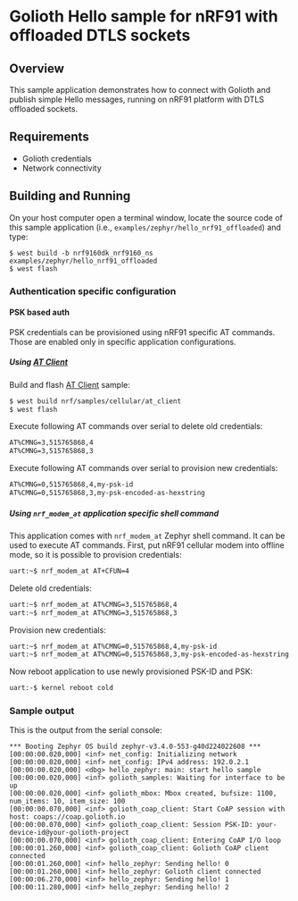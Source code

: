 # Golioth Hello sample for nRF91 with offloaded DTLS sockets

## Overview

This sample application demonstrates how to connect with Golioth and
publish simple Hello messages, running on nRF91 platform with DTLS
offloaded sockets.

## Requirements

* Golioth credentials
* Network connectivity

## Building and Running

On your host computer open a terminal window, locate the source code of
this sample application (i.e., `examples/zephyr/hello_nrf91_offloaded`) and type:

```console
$ west build -b nrf9160dk_nrf9160_ns examples/zephyr/hello_nrf91_offloaded
$ west flash
```

### Authentication specific configuration

#### PSK based auth

PSK credentials can be provisioned using nRF91 specific AT commands.
Those are enabled only in specific application configurations.

##### Using [AT Client](https://developer.nordicsemi.com/nRF_Connect_SDK/doc/2.6.0/nrf/samples/cellular/at_client/README.html)

Build and flash [AT
Client](https://developer.nordicsemi.com/nRF_Connect_SDK/doc/2.6.0/nrf/samples/cellular/at_client/README.html)
sample:

```sh
$ west build nrf/samples/cellular/at_client
$ west flash
```

Execute following AT commands over serial to delete old credentials:

``` sh
AT%CMNG=3,515765868,4
AT%CMNG=3,515765868,3
```

Execute following AT commands over serial to provision new credentials:

``` sh
AT%CMNG=0,515765868,4,my-psk-id
AT%CMNG=0,515765868,3,my-psk-encoded-as-hexstring
```

##### Using `nrf_modem_at` application specific shell command

This application comes with `nrf_modem_at` Zephyr shell command. It can
be used to execute AT commands. First, put nRF91 cellular modem into
offline mode, so it is possible to provision credentials:

``` sh
uart:~$ nrf_modem_at AT+CFUN=4
```

Delete old credentials:

``` sh
uart:~$ nrf_modem_at AT%CMNG=3,515765868,4
uart:~$ nrf_modem_at AT%CMNG=3,515765868,3
```

Provision new credentials:

``` sh
uart:~$ nrf_modem_at AT%CMNG=0,515765868,4,my-psk-id
uart:~$ nrf_modem_at AT%CMNG=0,515765868,3,my-psk-encoded-as-hexstring
```

Now reboot application to use newly provisioned PSK-ID and PSK:

``` sh
uart:-$ kernel reboot cold
```

### Sample output

This is the output from the serial console:

```console
*** Booting Zephyr OS build zephyr-v3.4.0-553-g40d224022608 ***
[00:00:00.020,000] <inf> net_config: Initializing network
[00:00:00.020,000] <inf> net_config: IPv4 address: 192.0.2.1
[00:00:00.020,000] <dbg> hello_zephyr: main: start hello sample
[00:00:00.020,000] <inf> golioth_samples: Waiting for interface to be up
[00:00:00.020,000] <inf> golioth_mbox: Mbox created, bufsize: 1100, num_items: 10, item_size: 100
[00:00:00.070,000] <inf> golioth_coap_client: Start CoAP session with host: coaps://coap.golioth.io
[00:00:00.070,000] <inf> golioth_coap_client: Session PSK-ID: your-device-id@your-golioth-project
[00:00:00.070,000] <inf> golioth_coap_client: Entering CoAP I/O loop
[00:00:01.260,000] <inf> golioth_coap_client: Golioth CoAP client connected
[00:00:01.260,000] <inf> hello_zephyr: Sending hello! 0
[00:00:01.260,000] <inf> hello_zephyr: Golioth client connected
[00:00:06.270,000] <inf> hello_zephyr: Sending hello! 1
[00:00:11.280,000] <inf> hello_zephyr: Sending hello! 2
```

